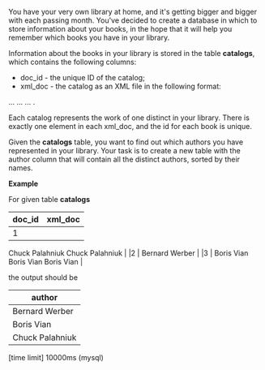 You have your very own library at home, and it's getting bigger and bigger with each passing month. You've decided to create a database in which to store information about your books, in the hope that it will help you remember which books you have in your library.

Information about the books in your library is stored in the table __catalogs__, which contains the following columns:

* doc_id - the unique ID of the catalog;
* xml_doc - the catalog as an XML file in the following format:

<catalog>
  <book id="...">
    <author>...</author>
    <title>...</title>
  </book>
  <book id="...">
    <author>...</author>
    <title>...</title>
  </book>
  ...
</catalog>.

Each catalog represents the work of one distinct <author> in your library. There is exactly one <catalog> element in each xml_doc, and the id for each book is unique.

Given the __catalogs__ table, you want to find out which authors you have represented in your library. Your task is to create a new table with the author column that will contain all the distinct authors, sorted by their names.

__Example__

For given table __catalogs__

|doc_id|	xml_doc|
|---|---|
|1	|
<catalog>
 <book id="11">
  <author>Chuck Palahniuk</author>
  <title>Fight Club</title>
 </book>
 <book id="12">
  <author>Chuck Palahniuk</author>
  <title>Survivor</title>
 </book>
</catalog>|
|2	|
<catalog>
 <book id="21">
  <author>Bernard Werber</author>
  <title>Les Thanatonautes</title>
 </book>
</catalog>|
|3	|
<catalog>
 <book id="31">
  <author>Boris Vian</author>
  <title>The Big Sleep</title>
 </book>
 <book id="32">
  <author>Boris Vian</author>
  <title>The Lady in the Lake</title>
 </book>
 <book id="33">
  <author>Boris Vian</author>
  <title>The World of Null-A</title>
 </book>
</catalog>|

the output should be

|author|
|---|
|Bernard Werber|
|Boris Vian|
|Chuck Palahniuk|

[time limit] 10000ms (mysql)
